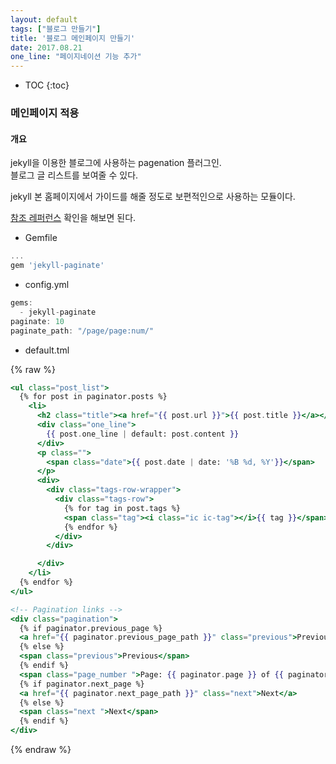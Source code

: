 ```yaml
---
layout: default
tags: ["블로그 만들기"]
title: '블로그 메인페이지 만들기'
date: 2017.08.21
one_line: "페이지네이션 기능 추가"
---
```


* TOC
{:toc}

### 메인페이지 적용

#### 개요

jekyll을 이용한 블로그에 사용하는 pagenation 플러그인.  
블로그 글 리스트를 보여줄 수 있다.  
  
jekyll 본 홈페이지에서 가이드를 해줄 정도로 보편적인으로 사용하는 모듈이다.

[참조 레퍼런스](https://jekyllrb.com/docs/pagination/) 확인을 해보면 된다.

* Gemfile  

```javascript
...
gem 'jekyll-paginate'
```

* config.yml

```javascript
gems:
  - jekyll-paginate
paginate: 10
paginate_path: "/page/page:num/"
```

* default.tml

{% raw %}
```handlebars
<ul class="post_list">
  {% for post in paginator.posts %}
    <li>
      <h2 class="title"><a href="{{ post.url }}">{{ post.title }}</a></h2>
      <div class="one_line">
        {{ post.one_line | default: post.content }}
      </div>
      <p class="">
        <span class="date">{{ post.date | date: '%B %d, %Y'}}</span>
      </p>
      <div>
        <div class="tags-row-wrapper">
          <div class="tags-row">
            {% for tag in post.tags %}
            <span class="tag"><i class="ic ic-tag"></i>{{ tag }}</span>
            {% endfor %}
          </div>
        </div>

      </div>
    </li>
  {% endfor %}
</ul>

<!-- Pagination links -->
<div class="pagination">
  {% if paginator.previous_page %}
  <a href="{{ paginator.previous_page_path }}" class="previous">Previous</a>
  {% else %}
  <span class="previous">Previous</span>
  {% endif %}
  <span class="page_number ">Page: {{ paginator.page }} of {{ paginator.total_pages }}</span>
  {% if paginator.next_page %}
  <a href="{{ paginator.next_page_path }}" class="next">Next</a>
  {% else %}
  <span class="next ">Next</span>
  {% endif %}
</div>
```
{% endraw %}
